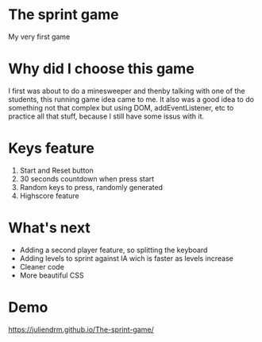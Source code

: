 # The sprint game
My very first game
# Why did I choose this game
I first was about to do a minesweeper and thenby talking with one of the students, this running game idea came to me. It also was a good idea to do something not that complex but using DOM, addEventListener, etc to practice all that stuff, because I still have some issus with it.
# Keys feature
1. Start and Reset button
2. 30 seconds countdown when press start
3. Random keys to press, randomly generated
4. Highscore feature
# What's next
- Adding a second player feature, so splitting the keyboard
- Adding levels to sprint against IA wich is faster as levels increase
- Cleaner code
- More beautiful CSS
# Demo
https://juliendrm.github.io/The-sprint-game/
